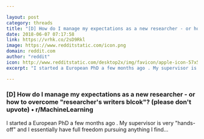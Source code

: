 ```yaml
---

layout: post
category: threads
title: "[D] How do I manage my expectations as a new researcher - or how to overcome \"researcher's writers blcok\"? (please don't upvote)"
date: 2018-06-07 07:17:58
link: https://vrhk.co/2sD9Rkl
image: https://www.redditstatic.com/icon.png
domain: reddit.com
author: "reddit"
icon: http://www.redditstatic.com/desktop2x/img/favicon/apple-icon-57x57.png
excerpt: "I started a European PhD a few months ago . My supervisor is very \"hands-off\" and I essentially have full freedom pursuing anything I find..."

---
```


### [D] How do I manage my expectations as a new researcher - or how to overcome "researcher's writers blcok"? (please don't upvote) • r/MachineLearning

I started a European PhD a few months ago . My supervisor is very "hands-off" and I essentially have full freedom pursuing anything I find...